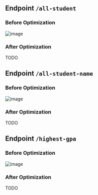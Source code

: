 ## Endpoint `/all-student`

### Before Optimization
![image](https://github.com/user-attachments/assets/6c8135ed-8717-4bb9-8047-ad81ec288fbe)

### After Optimization
TODO

## Endpoint `/all-student-name`

### Before Optimization
![image](https://github.com/user-attachments/assets/bc72f7da-3929-4d8c-b711-6d1d5a99008e)

### After Optimization
TODO

## Endpoint `/highest-gpa`

### Before Optimization
![image](https://github.com/user-attachments/assets/fd9be8ba-7be1-4711-b90c-8e60d2a1eec1)

### After Optimization
TODO
